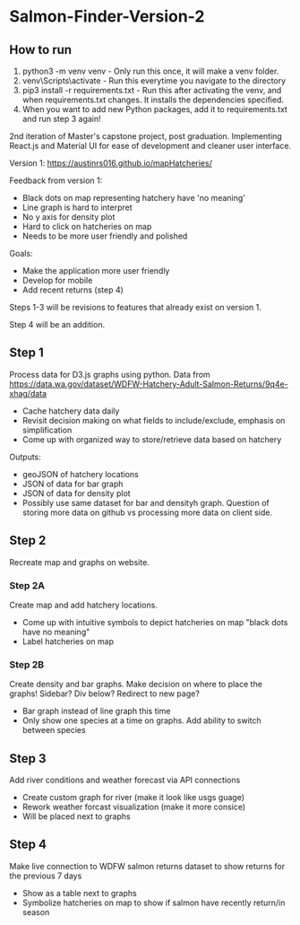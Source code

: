 # Salmon-Finder-Version-2

## How to run

1. python3 -m venv venv - Only run this once, it will make a venv folder.
2. venv\Scripts\activate - Run this everytime you navigate to the directory
3. pip3 install -r requirements.txt - Run this after activating the venv, and when requirements.txt changes. It installs the dependencies specified.
4. When you want to add new Python packages, add it to requirements.txt and run step 3 again!

2nd iteration of Master's capstone project, post graduation. Implementing React.js and Material UI for ease of development and cleaner user interface.

Version 1: https://austinrs016.github.io/mapHatcheries/

Feedback from version 1:
  - Black dots on map representing hatchery have 'no meaning'
  - Line graph is hard to interpret
  - No y axis for density plot
  - Hard to click on hatcheries on map
  - Needs to be more user friendly and polished

Goals:
  - Make the application more user friendly
  - Develop for mobile
  - Add recent returns (step 4)

Steps 1-3 will be revisions to features that already exist on version 1.

Step 4 will be an addition.
 
## Step 1
Process data for D3.js graphs using python.
Data from https://data.wa.gov/dataset/WDFW-Hatchery-Adult-Salmon-Returns/9q4e-xhag/data
 - Cache hatchery data daily
 - Revisit decision making on what fields to include/exclude, emphasis on simplification
 - Come up with organized way to store/retrieve data based on hatchery 
 
Outputs:
  - geoJSON of hatchery locations
  - JSON of data for bar graph
  - JSON of data for density plot
  - Possibly use same dataset for bar and densityh graph. Question of storing more data on github vs processing more data on client side.

## Step 2
Recreate map and graphs on website.

### Step 2A
Create map and add hatchery locations.
 - Come up with intuitive symbols to depict hatcheries on map "black dots have no meaning" 
 - Label hatcheries on map 

### Step 2B
Create density and bar graphs.
Make decision on where to place the graphs! Sidebar? Div below? Redirect to new page?
  - Bar graph instead of line graph this time 
  - Only show one species at a time on graphs. Add ability to switch between species

## Step 3
Add river conditions and weather forecast via API connections
  - Create custom graph for river (make it look like usgs guage)
  - Rework weather forcast visualization (make it more consice)
  - Will be placed next to graphs

## Step 4
Make live connection to WDFW salmon returns dataset to show returns for the previous 7 days
  - Show as a table next to graphs
  - Symbolize hatcheries on map to show if salmon have recently return/in season




